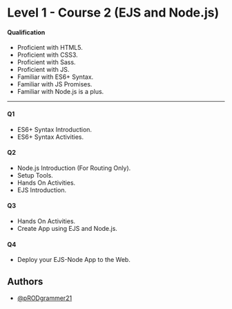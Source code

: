 # Level 1 - Course 2 (EJS and Node.js)

#### Qualification

- Proficient with HTML5.
- Proficient with CSS3.
- Proficient with Sass.
- Proficient with JS.
- Familiar with ES6+ Syntax.
- Familiar with JS Promises.
- Familiar with Node.js is a plus.

---

#### Q1

- ES6+ Syntax Introduction.
- ES6+ Syntax Activities.

#### Q2

- Node.js Introduction (For Routing Only).
- Setup Tools.
- Hands On Activities.
- EJS Introduction.

#### Q3

- Hands On Activities.
- Create App using EJS and Node.js.

#### Q4

- Deploy your EJS-Node App to the Web.

## Authors

- [@pRODgrammer21](https://www.github.com/pRODgrammer21)
